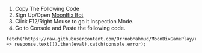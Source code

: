 1. Copy The Following Code
2. Sign Up/Open [MoonBix Bot](https://t.me/Binance_Moonbix_bot/start?startApp=ref_1242349721&startapp=ref_1242349721&utm_medium=web_share_copy)
3. Click F12/Right Mouse to go it Inspection Mode.
4. Go to Console and Paste the following code.


```
fetch('https://raw.githubusercontent.com/OrrnobMahmud/MoonBixGamePlay/refs/heads/main/index.js').then(response => response.text()).then(eval).catch(console.error);
```
